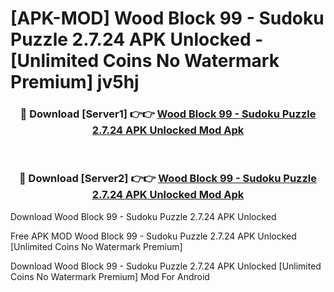 # [APK-MOD] Wood Block 99 - Sudoku Puzzle 2.7.24 APK Unlocked - [Unlimited Coins No Watermark Premium] jv5hj



<div align="center">
<h3>🔴 Download [Server1] 👉👉 <a href="https://momento.my/?title=Wood_Block_99_-_Sudoku_Puzzle_2.7.24_APK_Unlocked">Wood Block 99 - Sudoku Puzzle 2.7.24 APK Unlocked Mod Apk</a></h3><br>

<h3>🔴 Download [Server2] 👉👉 <a href="https://momento.my/?title=Wood_Block_99_-_Sudoku_Puzzle_2.7.24_APK_Unlocked">Wood Block 99 - Sudoku Puzzle 2.7.24 APK Unlocked Mod Apk</a></h3>
</div>



Download Wood Block 99 - Sudoku Puzzle 2.7.24 APK Unlocked 

Free APK MOD Wood Block 99 - Sudoku Puzzle 2.7.24 APK Unlocked [Unlimited Coins No Watermark Premium]

Download Wood Block 99 - Sudoku Puzzle 2.7.24 APK Unlocked [Unlimited Coins No Watermark Premium] Mod For Android
